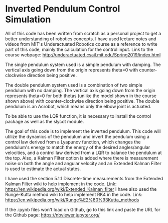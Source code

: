 # Inverted Pendulum Control Simulation

All of this code has been written from scratch as a personal project to get a better understanding of robotics concepts. I have used lecture notes and videos from MIT's Underactuated Robotics course as a reference to write part of this code, mainly the calculation for the control input. Link to the course webpage: http://underactuated.csail.mit.edu/Spring2019/index.html

The single pendulum system used is a simple pendulum with damping. The vertical axis going down from the origin represents theta=0 with counter-clockwise direction being positive.

The double pendulum system used is a combination of two simple pendulum with no damping. The vertical axis going down from the origin represents theta=0 for both thetas (unlike the model shown in the course shown above) with counter-clockwise direction being positive. The double pendulum is an Acrobot, which means only the elbow joint is actuated.

To be able to use the LQR function, it is necessary to install the control package as well as the slycot module. 

The goal of this code is to implement the inverted pendulum. This code will utilize the dynamics of the pendulum and invert the pendulum using a control law derived from a Lyapunov function, which changes the pendulum's energy to match the energy of the desired angles/angular velocities, and a control law derived from a LQR to balance the pendulum at the top. Also, a Kalman Filter option is added where there is measurement noise on both the angle and angular velocity and an Extended Kalman Filter is used to estimate the actual states.

I have used the section 5.1.1 Discrete-time measurements from the Extended Kalman Filter wiki to help implement in the code. Link: https://en.wikipedia.org/wiki/Extended_Kalman_filter
I have also used the Runge-Kutta method wiki to help implement RK4 in the code. Link: https://en.wikipedia.org/wiki/Runge%E2%80%93Kutta_methods

If the .ipynb files won't load on Github, go to this link and paste the URL for the Github page: https://nbviewer.jupyter.org/